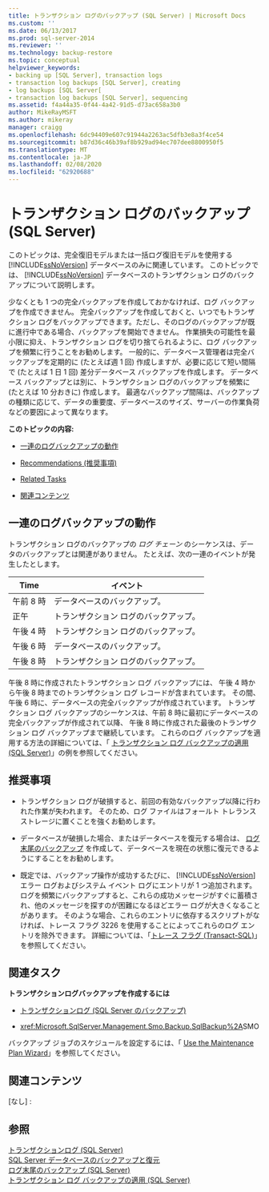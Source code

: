 ```yaml
---
title: トランザクション ログのバックアップ (SQL Server) | Microsoft Docs
ms.custom: ''
ms.date: 06/13/2017
ms.prod: sql-server-2014
ms.reviewer: ''
ms.technology: backup-restore
ms.topic: conceptual
helpviewer_keywords:
- backing up [SQL Server], transaction logs
- transaction log backups [SQL Server], creating
- log backups [SQL Server[
- transaction log backups [SQL Server], sequencing
ms.assetid: f4a44a35-0f44-4a42-91d5-d73ac658a3b0
author: MikeRayMSFT
ms.author: mikeray
manager: craigg
ms.openlocfilehash: 6dc94409e607c91944a2263ac5dfb3e8a3f4ce54
ms.sourcegitcommit: b87d36c46b39af8b929ad94ec707dee8800950f5
ms.translationtype: MT
ms.contentlocale: ja-JP
ms.lasthandoff: 02/08/2020
ms.locfileid: "62920688"
---
```

# <a name="transaction-log-backups-sql-server"></a>トランザクション ログのバックアップ (SQL Server)
  このトピックは、完全復旧モデルまたは一括ログ復旧モデルを使用する [!INCLUDE[ssNoVersion](../../includes/ssnoversion-md.md)] データベースのみに関連しています。 このトピックでは、 [!INCLUDE[ssNoVersion](../../includes/ssnoversion-md.md)] データベースのトランザクション ログのバックアップについて説明します。  
  
 少なくとも 1 つの完全バックアップを作成しておかなければ、ログ バックアップを作成できません。 完全バックアップを作成しておくと、いつでもトランザクション ログをバックアップできます。ただし、そのログのバックアップが既に進行中である場合、バックアップを開始できません。 作業損失の可能性を最小限に抑え、トランザクション ログを切り捨てられるように、ログ バックアップを頻繁に行うことをお勧めします。 一般的に、データベース管理者は完全バックアップを定期的に (たとえば週 1 回) 作成しますが、必要に応じて短い間隔で (たとえば 1 日 1 回) 差分データベース バックアップを作成します。 データベース バックアップとは別に、トランザクション ログのバックアップを頻繁に (たとえば 10 分おきに) 作成します。 最適なバックアップ間隔は、バックアップの種類に応じて、データの重要度、データベースのサイズ、サーバーの作業負荷などの要因によって異なります。  
  
 **このトピックの内容:**  
  
-   [一連のログバックアップの動作](#LogBackupSequence)  
  
-   [Recommendations (推奨事項)](#Recommendations)  
  
-   [Related Tasks](#RelatedTasks)  
  
-   [関連コンテンツ](#RelatedContent)  
  
##  <a name="LogBackupSequence"></a>一連のログバックアップの動作  
 トランザクション ログのバックアップの *ログ チェーン* のシーケンスは、データのバックアップとは関連がありません。 たとえば、次の一連のイベントが発生したとします。  
  
|Time|イベント|  
|----------|-----------|  
|午前 8 時|データベースのバックアップ。|  
|正午|トランザクション ログのバックアップ。|  
|午後 4 時|トランザクション ログのバックアップ。|  
|午後 6 時|データベースのバックアップ。|  
|午後 8 時|トランザクション ログのバックアップ。|  
  
 午後 8 時に作成されたトランザクション ログ バックアップには、 午後 4 時から午後 8 時までのトランザクション ログ レコードが含まれています。 その間、午後 6 時に、データベースの完全バックアップが作成されています。 トランザクション ログ バックアップのシーケンスは、午前 8 時に最初にデータベースの完全バックアップが作成されて以降、 午後 8 時に作成された最後のトランザクション ログ バックアップまで継続しています。 これらのログ バックアップを適用する方法の詳細については、「 [トランザクション ログ バックアップの適用 &#40;SQL Server&#41;](transaction-log-backups-sql-server.md)」の例を参照してください。  
  
##  <a name="Recommendations"></a> 推奨事項  
  
-   トランザクション ログが破損すると、前回の有効なバックアップ以降に行われた作業が失われます。 そのため、ログ ファイルはフォールト トレランス ストレージに置くことを強くお勧めします。  
  
-   データベースが破損した場合、またはデータベースを復元する場合は、 [ログ末尾のバックアップ](tail-log-backups-sql-server.md) を作成して、データベースを現在の状態に復元できるようにすることをお勧めします。  
  
-   既定では、バックアップ操作が成功するたびに、 [!INCLUDE[ssNoVersion](../../includes/ssnoversion-md.md)] エラー ログおよびシステム イベント ログにエントリが 1 つ追加されます。 ログを頻繁にバックアップすると、これらの成功メッセージがすぐに蓄積され、他のメッセージを探すのが困難になるほどエラー ログが大きくなることがあります。 そのような場合、これらのエントリに依存するスクリプトがなければ、トレース フラグ 3226 を使用することによってこれらのログ エントリを除外できます。 詳細については、「[トレース フラグ &#40;Transact-SQL&#41;](/sql/t-sql/database-console-commands/dbcc-traceon-trace-flags-transact-sql)」を参照してください。  
  
##  <a name="RelatedTasks"></a> 関連タスク  
 **トランザクションログバックアップを作成するには**  
  
-   [トランザクションログ &#40;SQL Server のバックアップ&#41;](back-up-a-transaction-log-sql-server.md)  
  
-   <xref:Microsoft.SqlServer.Management.Smo.Backup.SqlBackup%2A>SMO  
  
 バックアップ ジョブのスケジュールを設定するには、「 [Use the Maintenance Plan Wizard](../maintenance-plans/use-the-maintenance-plan-wizard.md)」を参照してください。  
  
##  <a name="RelatedContent"></a> 関連コンテンツ  
 [なし] :  
  
## <a name="see-also"></a>参照  
 [トランザクションログ &#40;SQL Server&#41;](../logs/the-transaction-log-sql-server.md)   
 [SQL Server データベースのバックアップと復元](back-up-and-restore-of-sql-server-databases.md)   
 [ログ末尾のバックアップ &#40;SQL Server&#41;](tail-log-backups-sql-server.md)   
 [トランザクション ログ バックアップの適用 &#40;SQL Server&#41;](transaction-log-backups-sql-server.md)  
  
  
